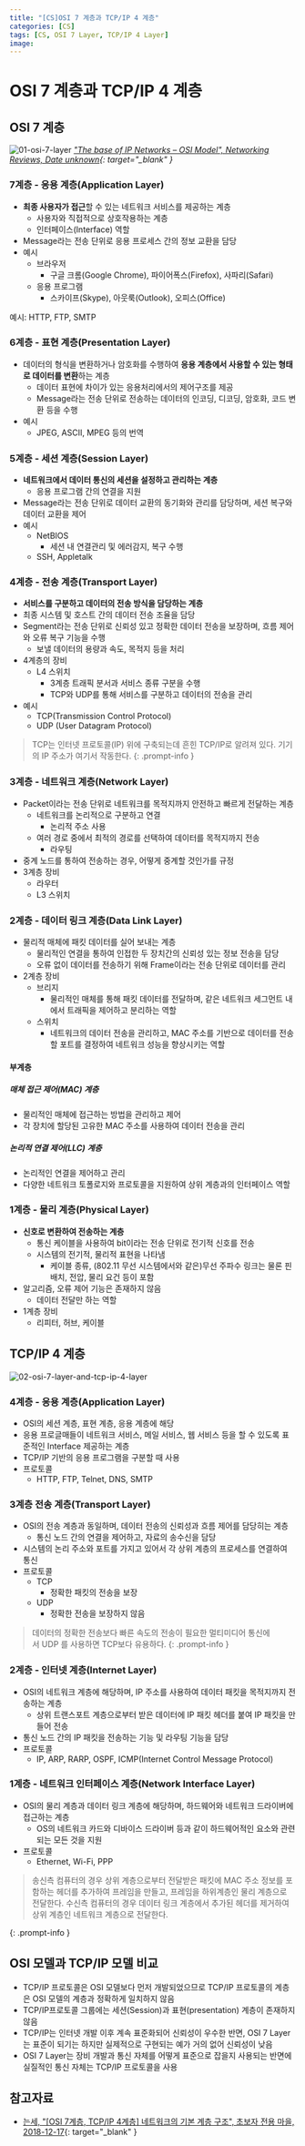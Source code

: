 ```yaml
---
title: "[CS]OSI 7 계층과 TCP/IP 4 계층"
categories: [CS]
tags: [CS, OSI 7 Layer, TCP/IP 4 Layer]
image:
---
```


# OSI 7 계층과 TCP/IP 4 계층

## OSI 7 계층

![01-osi-7-layer](/assets/img/posts/cs/web/osi-7-layer-and-tcp-ip-4-layer/01-osi-7-layer.jpg)
*["The base of IP Networks – OSI Model", Networking Reviews, Date unknown](https://www.networkingreviews.com/the-base-of-ip-networks-osi-model/){: target="_blank" }*

### 7계층 - 응용 계층(Application Layer)

- **최종 사용자가 접근**할 수 있는 네트워크 서비스를 제공하는 계층
  + 사용자와 직접적으로 상호작용하는 계층
  + 인터페이스(Interface) 역할
- Message라는 전송 단위로 응용 프로세스 간의 정보 교환을 담당
- 예시
  + 브라우저
    * 구글 크롬(Google Chrome), 파이어폭스(Firefox), 사파리(Safari)
  + 응용 프로그램
    * 스카이프(Skype), 아웃룩(Outlook), 오피스(Office)
 
예시: HTTP, FTP, SMTP

### 6계층 - 표현 계층(Presentation Layer)

- 데이터의 형식을 변환하거나 암호화를 수행하여 **응용 계층에서 사용할 수 있는 형태로 데이터를 변환**하는 계층
  + 데이터 표현에 차이가 있는 응용처리에서의 제어구조를 제공
  + Message라는 전송 단위로 전송하는 데이터의 인코딩, 디코딩, 암호화, 코드 변환 등을 수행
- 예시
  + JPEG, ASCII, MPEG 등의 번역

### 5계층 - 세션 계층(Session Layer)

- **네트워크에서 데이터 통신의 세션을 설정하고 관리하는 계층**
  + 응용 프로그램 간의 연결을 지원
- Message라는 전송 단위로 데이터 교환의 동기화와 관리를 담당하며, 세션 복구와 데이터 교환을 제어
- 예시
  + NetBIOS
    * 세션 내 연결관리 및 에러감지, 복구 수행
  - SSH, Appletalk

### 4계층 - 전송 계층(Transport Layer)

- **서비스를 구분하고 데이터의 전송 방식을 담당하는 계층**
- 최종 시스템 및 호스트 간의 데이터 전송 조율을 담당
- Segment라는 전송 단위로 신뢰성 있고 정확한 데이터 전송을 보장하며, 흐름 제어와 오류 복구 기능을 수행
  + 보낼 데이터의 용량과 속도, 목적지 등을 처리
- 4계층의 장비
  + L4 스위치
    * 3계층 트래픽 분서과 서비스 종류 구분을 수행
    * TCP와 UDP를 통해 서비스를 구분하고 데이터의 전송을 관리
- 예시
  + TCP(Transmission Control Protocol)
  + UDP (User Datagram Protocol)

> TCP는 인터넷 프로토콜(IP) 위에 구축되는데 흔힌 TCP/IP로 알려져 있다. 기기의 IP 주소가 여기서 작동한다.
{: .prompt-info }

### 3계층 - 네트워크 계층(Network Layer)

- Packet이라는 전송 단위로 네트워크를 목적지까지 안전하고 빠르게 전달하는 계층
  + 네트워크를 논리적으로 구분하고 연결
    * 논리적 주소 사용
  + 여러 경로 중에서 최적의 경로를 선택하여 데이터를 목적지까지 전송
    * 라우팅
- 중계 노드를 통하여 전송하는 경우, 어떻게 중계할 것인가를 규정
- 3계층 장비
  + 라우터
  + L3 스위치

### 2계층 - 데이터 링크 계층(Data Link Layer)

- 물리적 매체에 패킷 데이터를 실어 보내는 계층
  + 물리적인 연결을 통하여 인접한 두 장치간의 신뢰성 있는 정보 전송을 담당
  + 오류 없이 데이터를 전송하기 위해 Frame이라는 전송 단위로 데이터를 관리
- 2계층 장비
  + 브리지
    * 물리적인 매체를 통해 패킷 데이터를 전달하며, 같은 네트워크 세그먼트 내에서 트래픽을 제어하고 분리하는 역할
  + 스위치
    *  네트워크의 데이터 전송을 관리하고, MAC 주소를 기반으로 데이터를 전송할 포트를 결정하여 네트워크 성능을 향상시키는 역할

#### 부계층

##### 매체 접근 제어(MAC) 계층

- 물리적인 매체에 접근하는 방법을 관리하고 제어
- 각 장치에 할당된 고유한 MAC 주소를 사용하여 데이터 전송을 관리

##### 논리적 연결 제어(LLC) 계층

- 논리적인 연결을 제어하고 관리
- 다양한 네트워크 토폴로지와 프로토콜을 지원하여 상위 계층과의 인터페이스 역할

### 1계층 - 물리 계층(Physical Layer)

- **신호로 변환하여 전송하는 계층**
  + 통신 케이블을 사용하여 bit이라는 전송 단위로 전기적 신호를 전송
  + 시스템의 전기적, 물리적 표현을 나타냄
    * 케이블 종류, (802.11 무선 시스템에서와 같은)무선 주파수 링크는 물론 핀 배치, 전압, 물리 요건 등이 포함
- 알고리즘, 오류 제어 기능은 존재하지 않음
  + 데이터 전달만 하는 역할
- 1계층 장비
  + 리피터, 허브, 케이블

## TCP/IP 4 계층

![02-osi-7-layer-and-tcp-ip-4-layer](/assets/img/posts/cs/web/osi-7-layer-and-tcp-ip-4-layer/02-osi-7-layer-and-tcp-ip-4-layer.jpg)

### 4계층 - 응용 계층(Application Layer)

- OSI의 세션 계층, 표현 계층, 응용 계층에 해당
- 응용 프로글매들이 네트워크 서비스, 메일 서비스, 웹 서비스 등을 할 수 있도록 표준적인 Interface 제공하는 계층
- TCP/IP 기반의 응용 프로그램을 구분할 때 사용
- 프로토콜
  + HTTP, FTP, Telnet, DNS, SMTP

### 3계층 전송 계층(Transport Layer)

- OSI의 전송 계층과 동일하며, 데이터 전송의 신뢰성과 흐름 제어를 담당히는 계층
  + 통신 노드 간의 연결을 제어하고, 자료의 송수신을 담당
- 시스템의 논리 주소와 포트를 가지고 있어서 각 상위 계층의 프로세스를 연결하여 통신
- 프로토콜
  + TCP
    * 정확한 패킷의 전송을 보장
  + UDP
    * 정확한 전송을 보장하지 않음

> 데이터의 정확한 전송보다 빠른 속도의 전송이 필요한 멀티미디어 통신에서 UDP 를 사용하면 TCP보다 유용하다.
{: .prompt-info }

### 2계층 - 인터넷 계층(Internet Layer)

- OSI의 네트워크 계층에 해당하며, IP 주소를 사용하여 데이터 패킷을 목적지까지 전송하는 계층
  + 상위 트랜스포트 계층으로부터 받은 데이터에 IP 패킷 헤더를 붙여 IP 패킷을 만들어 전송
- 통신 노드 간의 IP 패킷을 전송하는 기능 및 라우팅 기능을 담당
- 프로토콜
  + IP, ARP, RARP, OSPF, ICMP(Internet Control Message Protocol)

### 1계층 - 네트워크 인터페이스 계층(Network Interface Layer)

- OSI의 물리 계층과 데이터 링크 계층에 해당하며, 하드웨어와 네트워크 드라이버에 접근하는 계층
  + OS의 네트워크 카드와 디바이스 드라이버 등과 같이 하드웨어적인 요소와 관련되는 모든 것을 지원
- 프로토콜
  + Ethernet, Wi-Fi, PPP

> 송신측 컴퓨터의 경우 상위 계층으로부터 전달받은 패킷에 MAC 주소 정보를 포함하는 헤더를 추가하여 프레임을 만들고, 프레임을 하위계층인 물리 계층으로 전달한다. 수신측 컴퓨터의 경우 데이터 링크 계층에서 추가된 헤더를 제거하여 상위 계층인 네트워크 계층으로 전달한다.

{: .prompt-info }

## OSI 모델과 TCP/IP 모델 비교

- TCP/IP 프로토콜은 OSI 모델보다 먼저 개발되었으므로 TCP/IP 프로토콜의 계층은 OSI 모델의 계층과 정확하게 일치하지 않음
- TCP/IP프로토콜 그룹에는 세션(Session)과 표현(presentation) 계층이 존재하지 않음
- TCP/IP는 인터넷 개발 이후 계속 표준화되어 신뢰성이 우수한 반면, OSI 7 Layer는 표준이 되기는 하지만 실제적으로 구현되는 예가 거의 없어 신뢰성이 낮음
- OSI 7 Layer는 장비 개발과 통신 자체를 어떻게 표준으로 잡을지 사용되는 반면에 실질적인 통신 자체는 TCP/IP 프로토콜을 사용

## 참고자료

- [는세, "[OSI 7계층, TCP/IP 4계층] 네트워크의 기본 계층 구조", 초보자 전용 마을, 2018-12-17](https://ryusae.tistory.com/4){: target="_blank" }